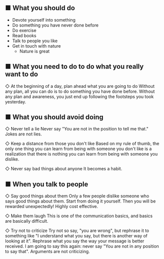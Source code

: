 <!-- Tips for living better life -->
<!-- 〜important things we tend to forget〜 -->

## ■ What you should do
- Devote yourself into something
- Do something you have never done before
- Do exercise
- Read books
- Talk to people you like
- Get in touch with nature
    - Nature is great

## ■ What you need to do to do what you really want to do
◇ At the beginning of a day, plan ahead what you are going to do
Without any plan, all you can do is to do something you have done before. Without any plan and awareness, you just end up following the footsteps you took yesterday.

## ■ What you should avoid doing
◇ Never tell a lie
Never say "You are not in the position to tell me that." Jokes are not lies.

◇ Keep a distance from those you don't like
Based on my rule of thumb, the only one thing you can learn from being with someone you don't like is a realization that there is nothing you can learn from being with someone you dislike.

◇ Never say bad things about anyone
It becomes a habit.

## ■ When you talk to people
◇ Say good things about them
Only a few people dislike someone who says good things about them. Start from doing it yourself. Then you will be rewarded unexpectedly! Highly cost effective.

◇ Make them laugh
This is one of the communication basics, and basics are basically difficult.

◇ Try not to criticize
Try not so say, "you are wrong", but rephrase it to something like "I understand what you say, but there is another way of looking at it". Rephrase what you say the way your message is better received. I am going to say this again: never say "You are not in any position to say that". Arguments are not criticizing.
